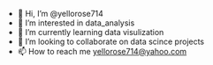 - 👋 Hi, I’m @yellorose714
- 👀 I’m interested in data_analysis
- 🌱 I’m currently learning data visulization
- 💞️ I’m looking to collaborate on data scince projects
- 📫 How to reach me yellorose714@yahoo.com

<!---
yellorose714/yellorose714 is a ✨ special ✨ repository because its `README.md` (this file) appears on your GitHub profile.
You can click the Preview link to take a look at your changes.
--->
